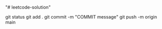 "# leetcode-solution" 

git status
git add .
git commit -m "COMMIT message"
git push -m origin main
